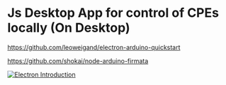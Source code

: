# Js Desktop App for control of CPEs locally (On Desktop)


https://github.com/leoweigand/electron-arduino-quickstart

https://github.com/shokai/node-arduino-firmata


[![Electron Introduction](https://img.youtube.com/vi/YOUTUBE_VIDEO_ID_HERE/0.jpg)](https://www.youtube.com/watch?v=8YP_nOCO-4Q&feature=youtu.be)
